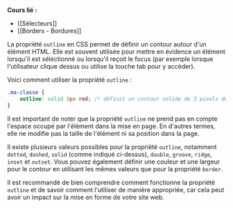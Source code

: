 **Cours lié :**
- [[Sélecteurs]]
- [[Borders - Bordures]]

La propriété `outline` en CSS permet de définir un contour autour d'un élément HTML. Elle est souvent utilisée pour mettre en évidence un élément lorsqu'il est sélectionné ou lorsqu'il reçoit le focus (par exemple lorsque l'utilisateur clique dessus ou utilise la touche tab pour y accéder).

Voici comment utiliser la propriété `outline` :

```CSS
.ma-classe {
	outline: solid 3px red; /* définit un contour solide de 3 pixels de large et de couleur rouge */
}
```

Il est important de noter que la propriété `outline` ne prend pas en compte l'espace occupé par l'élément dans la mise en page. En d'autres termes, elle ne modifie pas la taille de l'élément ni sa position dans la page.

Il existe plusieurs valeurs possibles pour la propriété `outline`, notamment `dotted`, `dashed`, `solid` (comme indiqué ci-dessus), `double`, `groove`, `ridge`, `inset` et `outset`. Vous pouvez également définir une couleur et une largeur pour le contour en utilisant les mêmes valeurs que pour la propriété `border`.

Il est recommandé de bien comprendre comment fonctionne la propriété `outline` et de savoir comment l'utiliser de manière appropriée, car cela peut avoir un impact sur la mise en forme de votre site web.